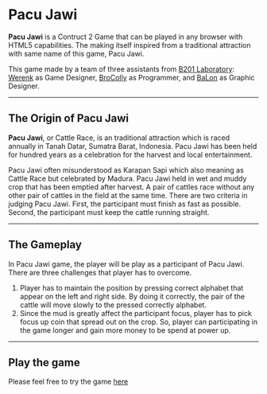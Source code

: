Pacu Jawi
===================

**Pacu Jawi** is a Contruct 2 Game that can be played in any browser with HTML5 capabilities. The making itself inspired from a traditional attraction with same name of this game, Pacu Jawi.

This game made by a team of three assistants from [B201 Laboratory](http://b201labs.com): [Werenk](http://sayagusti.com) as Game Designer, [BroColly](https://www.linkedin.com/in/hanif-fermanda-putra-b71785118/) as Programmer, and [BaLon](http://samaita.com) as Graphic Designer.

---

The Origin of Pacu Jawi
-------------

**Pacu Jawi**, or Cattle Race, is an traditional attraction which is raced annually in Tanah Datar, Sumatra Barat, Indonesia. Pacu Jawi has been held for hundred years as a celebration for the harvest and local entertainment.

Pacu Jawi often misunderstood as Karapan Sapi which also meaning as Cattle Race but celebrated by Madura. Pacu Jawi held in wet and muddy crop that has been emptied after harvest. A pair of cattles race without any other pair of cattles in the field at the same time. There are two criteria in judging Pacu Jawi. First, the participant must finish as fast as possible. Second, the participant must keep the cattle running straight.

---

The Gameplay
-------------

In Pacu Jawi game, the player will be play as a participant of Pacu Jawi. There are three challenges that player has to overcome.
1. Player has to maintain the position by pressing correct alphabet that appear on the left and right side. By doing it correctly, the pair of the cattle will move slowly to the pressed correctly alphabet.
2. Since the mud is greatly affect the participant focus, player has to pick focus up coin that spread out on the crop. So, player can participating in the game longer and gain more money to be spend at power up.


---

Play the game
-------------

Please feel free to try the game [here](http://samaita.github.io/pacu-jawi/)
